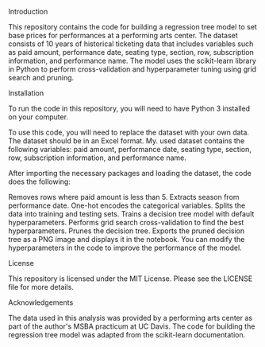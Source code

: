 Introduction

This repository contains the code for building a regression tree model to set base prices for performances at a performing arts center. The dataset consists of 10 years of historical ticketing data that includes variables such as paid amount, performance date, seating type, section, row, subscription information, and performance name. The model uses the scikit-learn library in Python to perform cross-validation and hyperparameter tuning using grid search and pruning.

Installation

To run the code in this repository, you will need to have Python 3 installed on your computer.

To use this code, you will need to replace the dataset with your own data. The dataset should be in an Excel format. My. used dataset contains the following variables: paid amount, performance date, seating type, section, row, subscription information, and performance name.

After importing the necessary packages and loading the dataset, the code does the following:

Removes rows where paid amount is less than 5.
Extracts season from performance date.
One-hot encodes the categorical variables.
Splits the data into training and testing sets.
Trains a decision tree model with default hyperparameters.
Performs grid search cross-validation to find the best hyperparameters.
Prunes the decision tree.
Exports the pruned decision tree as a PNG image and displays it in the notebook.
You can modify the hyperparameters in the code to improve the performance of the model.

License

This repository is licensed under the MIT License. Please see the LICENSE file for more details.

Acknowledgements

The data used in this analysis was provided by a performing arts center as part of the author's MSBA practicum at UC Davis. The code for building the regression tree model was adapted from the scikit-learn documentation.
